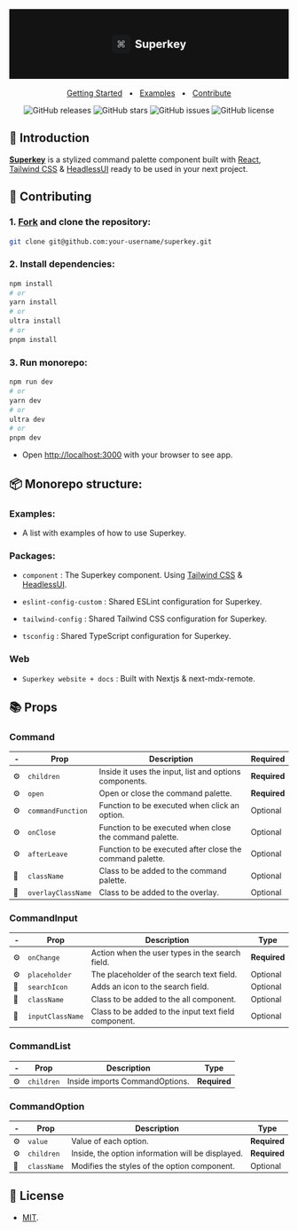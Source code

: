 <div align="center">

<a href="https://superkey.vercel.app/">
<img src="./docs/public/img/banner_gh.png" />
</a>

<p></p>

<a href="https://superkey.vercel.app/docs/getting-started">Getting Started</a>
<span>&nbsp;&nbsp;•&nbsp;&nbsp;</span>
<a href="https://github.com/pheralb/superkey/tree/main/examples">Examples</a>
<span>&nbsp;&nbsp;•&nbsp;&nbsp;</span>
<a href="#-getting-started">Contribute</a>

![GitHub releases](https://img.shields.io/github/release/pheralb/superkey)
![GitHub stars](https://img.shields.io/github/stars/pheralb/superkey)
![GitHub issues](https://img.shields.io/github/issues/pheralb/superkey)
![GitHub license](https://img.shields.io/github/license/pheralb/superkey)

</div>

## 👋 Introduction

[**Superkey**](https://superkey.vercel.app/) is a stylized command palette component built with [React](https://reactjs.org/), [Tailwind CSS](https://tailwindcss.com/) & [HeadlessUI](https://headlessui.com/) ready to be used in your next project.

## 🤝 Contributing

### 1. [Fork](https://github.com/pheralb/superkey/fork) and clone the repository:

```bash
git clone git@github.com:your-username/superkey.git
```

### 2. Install dependencies:

```bash
npm install
# or
yarn install
# or
ultra install
# or
pnpm install
```

### 3. Run monorepo:

```bash
npm run dev
# or
yarn dev
# or
ultra dev
# or
pnpm dev
```

- Open [http://localhost:3000](http://localhost:3000) with your browser to see app.

## 📦 Monorepo structure:

### Examples:

- A list with examples of how to use Superkey.

### Packages:

- `component` : The Superkey component. Using [Tailwind CSS](https://tailwindcss.com/) & [HeadlessUI](https://headlessui.com/).

- `eslint-config-custom` : Shared ESLint configuration for Superkey.

- `tailwind-config` : Shared Tailwind CSS configuration for Superkey.

- `tsconfig` : Shared TypeScript configuration for Superkey.

### Web

- `Superkey website + docs` : Built with Nextjs & next-mdx-remote.

## 📚 Props

### Command

| -   | Prop               | Description                                              | Required     |
| --- | ------------------ | -------------------------------------------------------- | ------------ |
| ⚙️  | `children`         | Inside it uses the input, list and options components.   | **Required** |
| ⚙️  | `open`             | Open or close the command palette.                       | **Required** |
| ⚙️  | `commandFunction`  | Function to be executed when click an option.            | Optional     |
| ⚙️  | `onClose`          | Function to be executed when close the command palette.  | Optional     |
| ⚙️  | `afterLeave`       | Function to be executed after close the command palette. | Optional     |
| 🎨  | `className`        | Class to be added to the command palette.                | Optional     |
| 🎨  | `overlayClassName` | Class to be added to the overlay.                        | Optional     |

### CommandInput

| -   | Prop             | Description                                          | Type         |
| --- | ---------------- | ---------------------------------------------------- | ------------ |
| ⚙️  | `onChange`       | Action when the user types in the search field.      | **Required** |
| ⚙️  | `placeholder`    | The placeholder of the search text field.            | Optional     |
| 🎨  | `searchIcon`     | Adds an icon to the search field.                    | Optional     |
| 🎨  | `className`      | Class to be added to the all component.              | Optional     |
| 🎨  | `inputClassName` | Class to be added to the input text field component. | Optional     |

### CommandList

| -   | Prop       | Description                    | Type         |
| --- | ---------- | ------------------------------ | ------------ |
| ⚙️  | `children` | Inside imports CommandOptions. | **Required** |

### CommandOption

| -   | Prop        | Description                                       | Type         |
| --- | ----------- | ------------------------------------------------- | ------------ |
| ⚙️  | `value`     | Value of each option.                             | **Required** |
| ⚙️  | `children`  | Inside, the option information will be displayed. | **Required** |
| 🎨  | `className` | Modifies the styles of the option component.      | Optional     |

## 🔑 License

- [MIT](https://github.com/pheralb/superkey/blob/main/LICENSE).

